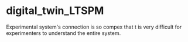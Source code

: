 # digital_twin_LTSPM
Experimental system's connection is so compex that t is very difficult for experimenters to understand the entire system.
